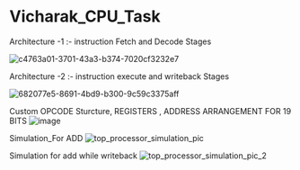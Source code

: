# Vicharak_CPU_Task

Architecture -1 :- instruction Fetch and Decode Stages

![c4763a01-3701-43a3-b374-7020cf3232e7](https://github.com/user-attachments/assets/283b34e4-da7c-405c-a852-9cba7c524bce)

Architecture -2 :- instruction execute and writeback Stages 

![682077e5-8691-4bd9-b300-9c59c3375aff](https://github.com/user-attachments/assets/7db031a2-eade-4195-b75c-abedc21c8b2e)

Custom OPCODE Sturcture, REGISTERS , ADDRESS ARRANGEMENT FOR 19 BITS
![image](https://github.com/user-attachments/assets/f7a8d83b-c31a-4897-a562-ffd348ba17ad)


Simulation_For ADD
![top_processor_simulation_pic](https://github.com/user-attachments/assets/8252e887-d944-44b8-b7fa-8d6a97e81085)

Simulation for add while writeback
![top_processor_simulation_pic_2](https://github.com/user-attachments/assets/6dade302-13f7-4e53-bbe7-ebbd7110da4f)





